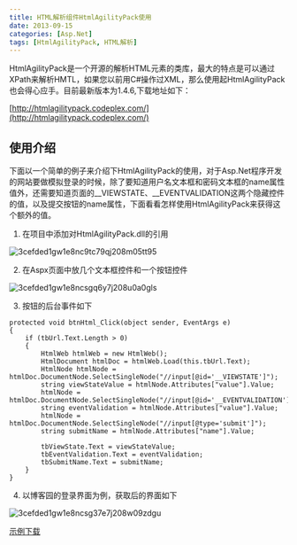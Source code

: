 ```yaml
---
title: HTML解析组件HtmlAgilityPack使用
date: 2013-09-15
categories: [Asp.Net]
tags: [HtmlAgilityPack, HTML解析]
---
```


HtmlAgilityPack是一个开源的解析HTML元素的类库，最大的特点是可以通过XPath来解析HMTL，如果您以前用C#操作过XML，那么使用起HtmlAgilityPack也会得心应手。目前最新版本为1.4.6,下载地址如下：

[http://htmlagilitypack.codeplex.com/](http://htmlagilitypack.codeplex.com/)

## 使用介绍

下面以一个简单的例子来介绍下HtmlAgilityPack的使用，对于Asp.Net程序开发的网站要做模拟登录的时候，除了要知道用户名文本框和密码文本框的name属性值外，还需要知道页面的__VIEWSTATE、__EVENTVALIDATION这两个隐藏控件的值，以及提交按钮的name属性，下面看看怎样使用HtmlAgilityPack来获得这个额外的值。

1. 在项目中添加对HtmlAgilityPack.dll的引用

![3cefded1gw1e8nc9tc79qj208m05tt95](http://oec2003.qiniudn.com/3cefded1gw1e8nc9tc79qj208m05tt95.jpg)

2. 在Aspx页面中放几个文本框控件和一个按钮控件

![3cefded1gw1e8ncsgq6y7j208u0a0gls](http://oec2003.qiniudn.com/3cefded1gw1e8ncsgq6y7j208u0a0gls.jpg)

3. 按钮的后台事件如下

```
protected void btnHtml_Click(object sender, EventArgs e)
{
    if (tbUrl.Text.Length > 0)
    {
        HtmlWeb htmlWeb = new HtmlWeb();
        HtmlDocument htmlDoc = htmlWeb.Load(this.tbUrl.Text);
        HtmlNode htmlNode = htmlDoc.DocumentNode.SelectSingleNode("//input[@id='__VIEWSTATE']");
        string viewStateValue = htmlNode.Attributes["value"].Value;
        htmlNode = htmlDoc.DocumentNode.SelectSingleNode("//input[@id='__EVENTVALIDATION']");
        string eventValidation = htmlNode.Attributes["value"].Value;
        htmlNode = htmlDoc.DocumentNode.SelectSingleNode("//input[@type='submit']");
        string submitName = htmlNode.Attributes["name"].Value;

        tbViewState.Text = viewStateValue;
        tbEventValidation.Text = eventValidation;
        tbSubmitName.Text = submitName;
    }
}
```

4. 以博客园的登录界面为例，获取后的界面如下

![3cefded1gw1e8ncsg37e7j208w09zdgu](http://oec2003.qiniudn.com/3cefded1gw1e8ncsg37e7j208w09zdgu.jpg)

[示例下载](http://pan.baidu.com/share/link?shareid=71500880&uk=2902808695)


